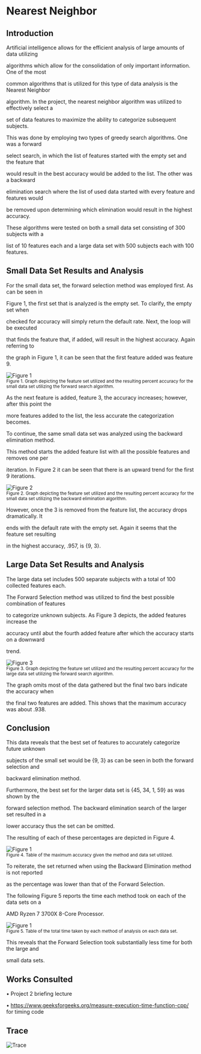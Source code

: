﻿# Nearest Neighbor

## Introduction

Artificial intelligence allows for the efficient analysis of large amounts of data utilizing

algorithms which allow for the consolidation of only important information. One of the most

common algorithms that is utilized for this type of data analysis is the Nearest Neighbor

algorithm. In the project, the nearest neighbor algorithm was utilized to effectively select a

set of data features to maximize the ability to categorize subsequent subjects.

This was done by employing two types of greedy search algorithms. One was a forward

select search, in which the list of features started with the empty set and the feature that

would result in the best accuracy would be added to the list. The other was a backward

elimination search where the list of used data started with every feature and features would

be removed upon determining which elimination would result in the highest accuracy.

These algorithms were tested on both a small data set consisting of 300 subjects with a

list of 10 features each and a large data set with 500 subjects each with 100 features.

## Small Data Set Results and Analysis

For the small data set, the forward selection method was employed first. As can be seen in

Figure 1, the first set that is analyzed is the empty set. To clarify, the empty set when

checked for accuracy will simply return the default rate. Next, the loop will be executed

that finds the feature that, if added, will result in the highest accuracy. Again referring to

the graph in Figure 1, it can be seen that the first feature added was feature 9.

![Figure 1](./images/1.png)\
<sub>Figure 1. Graph depicting the feature set utilized and the resulting percent accuracy for the small data set utilizing the forward search algorithm.</sub>

As the next feature is added, feature 3, the accuracy increases; however, after this point the

more features added to the list, the less accurate the categorization becomes.

To continue, the same small data set was analyzed using the backward elimination method.

This method starts the added feature list with all the possible features and removes one per

iteration. In Figure 2 it can be seen that there is an upward trend for the first 9 iterations.

![Figure 2](./images/2.png)\
<sub>Figure 2. Graph depicting the feature set utilized and the resulting percent accuracy for the small data set utilizing the backward elimination algorithm.</sub>

However, once the 3 is removed from the feature list, the accuracy drops dramatically. It

ends with the default rate with the empty set. Again it seems that the feature set resulting

in the highest accuracy, .957, is {9, 3}.

## Large Data Set Results and Analysis

The large data set includes 500 separate subjects with a total of 100 collected features each.

The Forward Selection method was utilized to find the best possible combination of features

to categorize unknown subjects. As Figure 3 depicts, the added features increase the

accuracy until abut the fourth added feature after which the accuracy starts on a downward

trend.

![Figure 3](./images/4.png)\
<sub>Figure 3. Graph depicting the feature set utilized and the resulting percent accuracy for the large data set utilizing the forward search algorithm.</sub>


The graph omits most of the data gathered but the final two bars indicate the accuracy when

the final two features are added. This shows that the maximum accuracy was about .938.

## Conclusion

This data reveals that the best set of features to accurately categorize future unknown

subjects of the small set would be {9, 3} as can be seen in both the forward selection and

backward elimination method.

Furthermore, the best set for the larger data set is {45, 34, 1, 59} as was shown by the

forward selection method. The backward elimination search of the larger set resulted in a

lower accuracy thus the set can be omitted.

The resulting of each of these percentages are depicted in Figure 4.

![Figure 1](./images/5.png)\
<sub>Figure 4. Table of the maximum accuracy given the method and data set utilized.</sub>

To reiterate, the set returned when using the Backward Elimination method is not reported

as the percentage was lower than that of the Forward Selection.

The following Figure 5 reports the time each method took on each of the data sets on a

AMD Ryzen 7 3700X 8-Core Processor.

![Figure 1](./images/6.png)\
<sub>Figure 5. Table of the total time taken by each method of analysis on each data set.</sub>

This reveals that the Forward Selection took substantially less time for both the large and

small data sets.

## Works Consulted

• Project 2 briefing lecture

• https://www.geeksforgeeks.org/measure-execution-time-function-cpp/ for timing code

## Trace

![Trace](./images/3.png)
